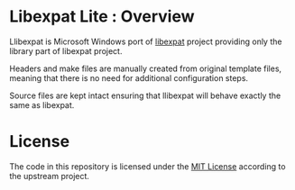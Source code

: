 # Libexpat Lite : Overview

Llibexpat is Microsoft Windows port of [libexpat](https://libexpat.github.io/)
project providing only the library part of libexpat project.

Headers and make files are manually created from original template
files, meaning that there is no need for additional configuration steps.

Source files are kept intact ensuring that llibexpat will behave
exactly the same as libexpat.



# License

The code in this repository is licensed under the [MIT License](LICENSE.txt)
according to the upstream project.
